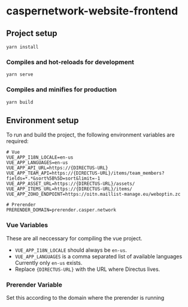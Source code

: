 # caspernetwork-website-frontend

## Project setup
```
yarn install
```

### Compiles and hot-reloads for development
```
yarn serve
```

### Compiles and minifies for production
```
yarn build
```

## Environment setup
To run and build the project, the following environment variables are required:
```
# Vue
VUE_APP_I18N_LOCALE=en-us
VUE_APP_LANGUAGES=en-us
VUE_APP_API_URL=https://{DIRECTUS-URL}
VUE_APP_TEAM_API=https://{DIRECTUS-URL}/items/team_members?fields=*.*&sort%5B%5D=sort&limit=-1
VUE_APP_ASSET_URL=https://{DIRECTUS-URL}/assets/
VUE_APP_ITEMS_URL=https://{DIRECTUS-URL}/items/
VUE_APP_ZOHO_ENDPOINT=https://oitn.maillist-manage.eu/weboptin.zc

# Prerender
PRERENDER_DOMAIN=prerender.casper.network
```

### Vue Variables
These are all neccessary for compiling the vue project.

* `VUE_APP_I18N_LOCALE` should always be `en-us`.
* `VUE_APP_LANGUAGES` is a comma separated list of available languages Currently only `en-us` exists.
* Replace `{DIRECTUS-URL}` with the URL where Directus lives.

### Prerender Variable
Set this according to the domain where the prerender is running


